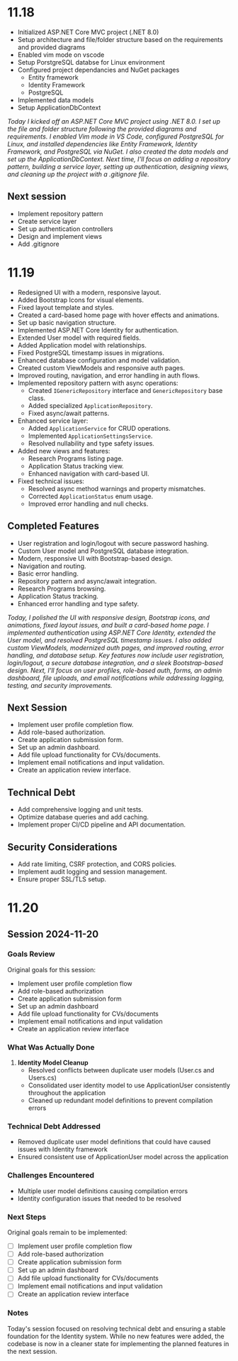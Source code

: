 # 11.18
- Initialized ASP.NET Core MVC project (.NET 8.0)
- Setup architecture and file/folder structure based on the requirements and provided diagrams
- Enabled vim mode on vscode
- Setup PorstgreSQL databse for Linux environment 
- Configured project dependancies and NuGet packages
    - Entity framework
    - Identity Framework
    - PostgreSQL 
- Implemented data models
- Setup ApplicationDbContext

_Today I kicked off an ASP.NET Core MVC project using .NET 8.0. I set up the file and folder structure following the provided diagrams and requirements. I enabled Vim mode in VS Code, configured PostgreSQL for Linux, and installed dependencies like Entity Framework, Identity Framework, and PostgreSQL via NuGet. I also created the data models and set up the ApplicationDbContext. Next time, I'll focus on adding a repository pattern, building a service layer, setting up authentication, designing views, and cleaning up the project with a .gitignore file._

## Next session
- Implement repository pattern
- Create service layer
- Set up authentication controllers
- Design and implement views
- Add .gitignore 

# 11.19  
- Redesigned UI with a modern, responsive layout.  
- Added Bootstrap Icons for visual elements.  
- Fixed layout template and styles.  
- Created a card-based home page with hover effects and animations.  
- Set up basic navigation structure.  
- Implemented ASP.NET Core Identity for authentication.  
- Extended User model with required fields.  
- Added Application model with relationships.  
- Fixed PostgreSQL timestamp issues in migrations.  
- Enhanced database configuration and model validation.  
- Created custom ViewModels and responsive auth pages.  
- Improved routing, navigation, and error handling in auth flows.  
- Implemented repository pattern with async operations:  
  - Created `IGenericRepository` interface and `GenericRepository` base class.  
  - Added specialized `ApplicationRepository`.  
  - Fixed async/await patterns.  
- Enhanced service layer:  
  - Added `ApplicationService` for CRUD operations.  
  - Implemented `ApplicationSettingsService`.  
  - Resolved nullability and type safety issues.  
- Added new views and features:  
  - Research Programs listing page.  
  - Application Status tracking view.  
  - Enhanced navigation with card-based UI.  
- Fixed technical issues:  
  - Resolved async method warnings and property mismatches.  
  - Corrected `ApplicationStatus` enum usage.  
  - Improved error handling and null checks.  

## Completed Features  
- User registration and login/logout with secure password hashing.  
- Custom User model and PostgreSQL database integration.  
- Modern, responsive UI with Bootstrap-based design.  
- Navigation and routing.  
- Basic error handling.  
- Repository pattern and async/await integration.  
- Research Programs browsing.  
- Application Status tracking.  
- Enhanced error handling and type safety.  


_Today, I polished the UI with responsive design, Bootstrap icons, and animations, fixed layout issues, and built a card-based home page. I implemented authentication using ASP.NET Core Identity, extended the User model, and resolved PostgreSQL timestamp issues. I also added custom ViewModels, modernized auth pages, and improved routing, error handling, and database setup. Key features now include user registration, login/logout, a secure database integration, and a sleek Bootstrap-based design. Next, I'll focus on user profiles, role-based auth, forms, an admin dashboard, file uploads, and email notifications while addressing logging, testing, and security improvements._

## Next Session
- Implement user profile completion flow.  
- Add role-based authorization.  
- Create application submission form.  
- Set up an admin dashboard.  
- Add file upload functionality for CVs/documents.  
- Implement email notifications and input validation.  
- Create an application review interface.  

## Technical Debt  
- Add comprehensive logging and unit tests.  
- Optimize database queries and add caching.  
- Implement proper CI/CD pipeline and API documentation.  

## Security Considerations  
- Add rate limiting, CSRF protection, and CORS policies.  
- Implement audit logging and session management.  
- Ensure proper SSL/TLS setup.  


# 11.20

## Session 2024-11-20

### Goals Review
Original goals for this session:
- Implement user profile completion flow
- Add role-based authorization
- Create application submission form
- Set up an admin dashboard
- Add file upload functionality for CVs/documents
- Implement email notifications and input validation
- Create an application review interface

### What Was Actually Done
1. **Identity Model Cleanup**
   - Resolved conflicts between duplicate user models (User.cs and Users.cs)
   - Consolidated user identity model to use ApplicationUser consistently throughout the application
   - Cleaned up redundant model definitions to prevent compilation errors

### Technical Debt Addressed
- Removed duplicate user model definitions that could have caused issues with Identity framework
- Ensured consistent use of ApplicationUser model across the application

### Challenges Encountered
- Multiple user model definitions causing compilation errors
- Identity configuration issues that needed to be resolved

### Next Steps
Original goals remain to be implemented:
- [ ] Implement user profile completion flow
- [ ] Add role-based authorization
- [ ] Create application submission form
- [ ] Set up an admin dashboard
- [ ] Add file upload functionality for CVs/documents
- [ ] Implement email notifications and input validation
- [ ] Create an application review interface

### Notes
Today's session focused on resolving technical debt and ensuring a stable foundation for the Identity system. While no new features were added, the codebase is now in a cleaner state for implementing the planned features in the next session.